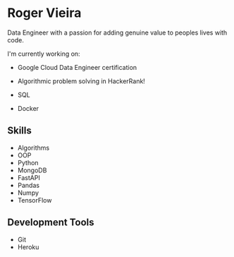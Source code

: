 # Roger Vieira


Data Engineer with a passion for adding genuine value to peoples lives with code.

I'm currently working on: 

* Google Cloud Data Engineer certification  

* Algorithmic problem solving in HackerRank!

* SQL

* Docker 

## Skills 

* Algorithms
* OOP
* Python
* MongoDB
* FastAPI
* Pandas
* Numpy
* TensorFlow

## Development Tools  

* Git
* Heroku 
